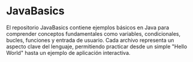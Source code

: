 # JavaBasics
El repositorio JavaBasics contiene ejemplos básicos en Java para comprender conceptos fundamentales como variables, condicionales, bucles, funciones y entrada de usuario. Cada archivo representa un aspecto clave del lenguaje, permitiendo practicar desde un simple "Hello World" hasta un ejemplo de aplicación interactiva. 
